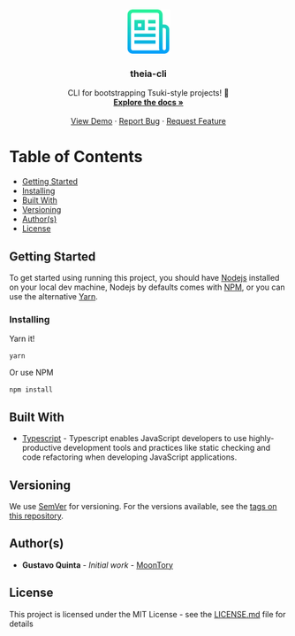 <!-- PROJECT LOGO -->
<br />
<p align="center">
  <a href="https://github.com/MoonTory/theia-cli">
    <img src="assets/logo.png" alt="Logo" width="80" height="80">
  </a>

  <h3 align="center">theia-cli</h3>

  <p align="center">
    CLI for bootstrapping Tsuki-style projects! 🚀
    <br />
    <a href="https://github.com/MoonTory/theia-cli"><strong>Explore the docs »</strong></a>
    <br />
    <br />
    <a href="https://github.com/MoonTory/theia-cli">View Demo</a>
    ·
    <a href="https://github.com/MoonTory/theia-cli/issues">Report Bug</a>
    ·
    <a href="https://github.com/MoonTory/theia-cli/issues">Request Feature</a>
  </p>
</p>

<!-- TABLE OF CONTENTS -->

# Table of Contents

- [Getting Started](#getting-started)
- [Installing](#installing)
- [Built With](#built-with)
- [Versioning](#versioning)
- [Author(s)](<#author(s)>)
- [License](#license)

## Getting Started

To get started using running this project, you should have [Nodejs](https://nodejs.org/en/) installed on your local dev machine, Nodejs by defaults
comes with
[NPM](https://www.npmjs.com/), or you can use the alternative [Yarn](https://yarnpkg.com/en/).

### Installing

Yarn it!

```
yarn
```

Or use NPM

```
npm install
```

## Built With

- [Typescript](https://www.typescriptlang.org/) - Typescript enables JavaScript developers to use highly-productive development tools and practices
  like static checking and code refactoring when developing JavaScript applications.

## Versioning

We use [SemVer](http://semver.org/) for versioning. For the versions available, see the [tags on this repository](https://github.com/MoonTory/theia-cli/tags).

## Author(s)

- **Gustavo Quinta** - _Initial work_ - [MoonTory](https://github.com/moontory)

## License

This project is licensed under the MIT License - see the [LICENSE.md](LICENSE.md) file for details
